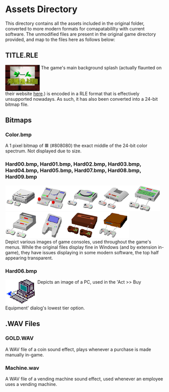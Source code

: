 # Assets Directory
This directory contains all the assets included in the original folder, converted to more modern formats for comapatabililty with current software. The unmodified files are present in the original game directory provided, and map to the files here as follows below:

## TITLE.RLE
<img src="TITLE.bmp" align="top" height="82px">
The game's main background splash (actually flaunted on their website <a href="https://kairosoft.net/game/pc/gamedev.html#:~:text=20%E4%B8%96%E7%B4%80%E3%81%AE%E6%9C%80%E5%85%88%E7%AB%AF3DCG%E6%8A%80%E8%A1%93%E3%82%92%E4%BD%BF%E3%81%A3%E3%81%9F%E3%82%BF%E3%82%A4%E3%83%88%E3%83%AB%E7%94%BB%E9%9D%A2%E3%82%82%E5%BF%85%E8%A6%8B%E3%81%A7%E3%81%99%E3%80%82">here</a>.) is encoded in a RLE format that is effectively unsupported nowadays. As such, it has also been converted into a 24-bit bitmap file.

## Bitmaps

### Color.bmp
A 1 pixel bitmap of <span style="color:#808080;"> ■ </span> (#808080) the exact middle of the 24-bit color spectrum. Not displayed due to size.

### Hard00.bmp, Hard01.bmp, Hard02.bmp, Hard03.bmp, Hard04.bmp, Hard05.bmp, Hard07.bmp, Hard08.bmp, Hard09.bmp 
<img src="Hard00.bmp"><img src="Hard01.bmp"><img src="Hard02.bmp"><img src="Hard03.bmp"><img src="Hard04.bmp"><img src="Hard05.bmp"><img src="Hard07.bmp"><img src="Hard08.bmp"><img src="Hard09.bmp">
<br>Depict various images of game consoles, used throughout the game's menus. While the original files display fine in Windows (and by extension in-game), they have issues displaying in some modern software, the top half appearing transparent.

### Hard06.bmp
<img src="Hard06.bmp" align="top">
Depicts an image of a PC, used in the 'Act >> Buy Equipment' dialog's lowest tier option.

## .WAV Files

### GOLD.WAV
A WAV file of a coin sound effect, plays whenever a purchase is made manually in-game.

### Machine.wav
A WAV file of a vending machine sound effect, used whenever an employee uses a vending machine.